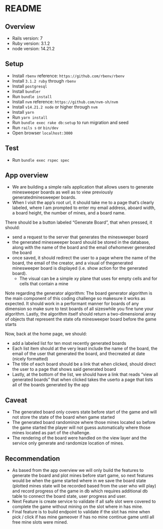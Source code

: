 # README

## Overview

- Rails version: 7
- Ruby version: 3.1.2
- node version: 14.21.2


## Setup

- Install `rbenv` reference: `https://github.com/rbenv/rbenv`
- Install `3.1.2 ruby` through `rbenv`
- Install `postgresql`
- Install `bundler`
- Run `bundle install`
- Install `nvm` reference: `https://github.com/nvm-sh/nvm`
- Install `v14.21.2 node` or higher through `nvm`
- Install `yarn`
- Run `yarn install`
- Run `bundle exec rake db:setup` to run migration and seed
- Run `rails s` or `bin/dev`
- Open browser `localhost:3000`


## Test

- Run `bundle exec rspec spec`

## App overview

- We are building a simple rails application that allows users to generate minesweeper boards as well as to view previously generatedminesweeper boards.
- When I visit the app’s root url, it should take me to a page that’s clearly labeled, where I am prompted to enter my email address, aboard width, a board height, the number of mines, and a board name.

There should be a button labeled “Generate Board”, that when pressed, it should:

- send a request to the server that generates the minesweeper board
- the generated minesweeper board should be stored in the database, along with the name of the board and the email ofwhomever generated the board
- once saved, it should redirect the user to a page where the name of the board, the email of the creator, and a visual of thegenerated minesweeper board is displayed (i.e. show action for the generated board).
  - The visual can be a simple xy plane that uses   for empty cells and   for cells that contain a mine


Note regarding the generator algorithm: The board generator algorithm is the main component of this coding challenge so makesure it works as expected. It should work in a performant manner for boards of any dimension so make sure to test boards of all sizeswhile you fine tune your algorithm. Lastly, the algorithm itself should return a two-dimensional array of objects that represent the state ofa minesweeper board before the game starts

Now, back at the home page, we should:

- add a labeled list for ten most recently generated boards
- Each list item should at the very least include the name of the board, the email of the user that generated the board, and thecreated at date (nicely formatted)
- The title of each board should be a link that when clicked, should direct the user to a page that shows said generated board
- Lastly, at the bottom of the list, we should have a link that reads “view all generated boards” that when clicked takes the userto a page that lists all of the boards generated by the app

## Caveat

- The generated board only covers state before start of the game and will not store the state of the board when game started
- The generated board randominze where those mines located so before the game started the player will not guess automatically where those mines located as part of the challenge.
- The rendering of the board were handled on the view layer and the service only generate and randomize location of mines.

## Recommendation

- As based from the app overview we will only build the features to generate the board and plot mines before start game, so next features would be when the game started where in we save the board state (plotted mines state will be recorded based from the user who will play) and record progress of the game in db which requires additional db table to connect the board state, user progress and user.
- Next Feature is create service to validate if all safe slot were covered to complete the game without mining on the slot where in has mine.
- Final feature is to build endpoint to validate if the slot has mine when pick / click if has mine gameover if has no mine continue game until all free mine slots were mined.